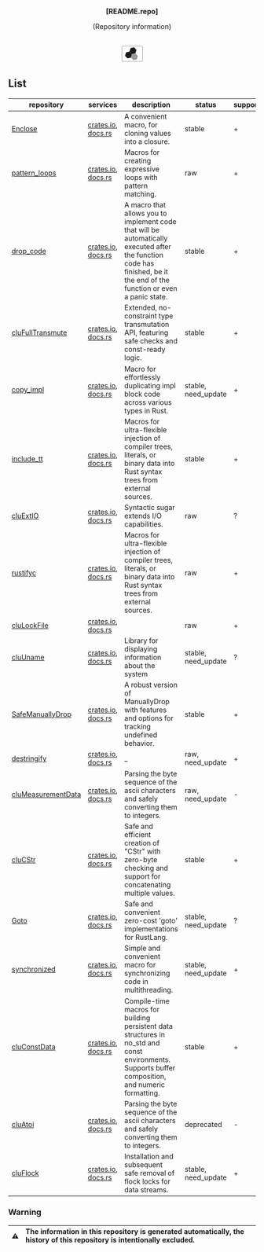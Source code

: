 <div id="header" align="center">

  <b>[README.repo]</b>
  
  (Repository information)
  </br></br>

<div id="badges">
  <a href="https://github.com/clucompany">
    <img src="https://github.com/UlinProject/img/blob/main/short_32/clulab.png?raw=true" alt="clulab"/>
  </a>
	

</div>
</div>

## List
| repository | services | description | status | support |
| ---- | ---- | ---- | -------- | ------- |
|  <a href="https://github.com/clucompany/Enclose/tree/master">Enclose</a> | <a href="https://crates.io/crates/enclose">crates.io</a>, <a href="https://docs.rs/enclose">docs.rs</a> | A convenient macro, for cloning values into a closure. | stable | + |
|  <a href="https://github.com/clucompany/pattern_loops/tree/v0.2.0">pattern_loops</a> | <a href="https://crates.io/crates/pattern_loops">crates.io</a>, <a href="https://docs.rs/pattern_loops">docs.rs</a> | Macros for creating expressive loops with pattern matching. | raw | + |
|  <a href="https://github.com/clucompany/drop_code/tree/main">drop_code</a> | <a href="https://crates.io/crates/drop_code">crates.io</a>, <a href="https://docs.rs/drop_code">docs.rs</a> | A macro that allows you to implement code that will be automatically executed after the function code has finished, be it the end of the function or even a panic state. | stable | + |
|  <a href="https://github.com/clucompany/cluFullTransmute/tree/master">cluFullTransmute</a> | <a href="https://crates.io/crates/cluFullTransmute">crates.io</a>, <a href="https://docs.rs/cluFullTransmute">docs.rs</a> | Extended, no-constraint type transmutation API, featuring safe checks and const-ready logic. | stable | + |
|  <a href="https://github.com/clucompany/copy_impl/tree/master">copy_impl</a> | <a href="https://crates.io/crates/copy_impl">crates.io</a>, <a href="https://docs.rs/copy_impl">docs.rs</a> | Macro for effortlessly duplicating impl block code across various types in Rust. | stable, need_update | + |
|  <a href="https://github.com/clucompany/include_tt/tree/main">include_tt</a> | <a href="https://crates.io/crates/include_tt">crates.io</a>, <a href="https://docs.rs/include_tt">docs.rs</a> | Macros for ultra-flexible injection of compiler trees, literals, or binary data into Rust syntax trees from external sources. | stable | + |
|  <a href="https://github.com/clucompany/cluExtIO/tree/main">cluExtIO</a> | <a href="https://crates.io/crates/include_tt">crates.io</a>, <a href="https://docs.rs/include_tt">docs.rs</a> | Syntactic sugar extends I/O capabilities.  | raw | ? |
|  <a href="https://github.com/clucompany/rustifyc/tree/main">rustifyc</a> | <a href="https://crates.io/crates/include_tt">crates.io</a>, <a href="https://docs.rs/include_tt">docs.rs</a> | Macros for ultra-flexible injection of compiler trees, literals, or binary data into Rust syntax trees from external sources. | raw | + |
|  <a href="https://github.com/clucompany/cluLockFile/tree/main">cluLockFile</a> | <a href="https://crates.io/crates/include_tt">crates.io</a>, <a href="https://docs.rs/include_tt">docs.rs</a> |   | raw | + |
|  <a href="https://github.com/clucompany/cluUname/tree/master">cluUname</a> | <a href="https://crates.io/crates/cluuname">crates.io</a>, <a href="https://docs.rs/cluuname/badge.svg">docs.rs</a> | Library for displaying information about the system  | stable, need_update | ? |
|  <a href="https://github.com/clucompany/SafeManuallyDrop/tree/master">SafeManuallyDrop</a> | <a href="https://crates.io/crates/cluuname">crates.io</a>, <a href="https://docs.rs/cluuname/badge.svg">docs.rs</a> | A robust version of ManuallyDrop with features and options for tracking undefined behavior. | stable | + |
|  <a href="https://github.com/clucompany/destringify/tree/master">destringify</a> | <a href="https://crates.io/crates/cluuname">crates.io</a>, <a href="https://docs.rs/cluuname/badge.svg">docs.rs</a> |  _ | raw, need_update | + |
|  <a href="https://github.com/clucompany/cluMeasurementData/tree/master">cluMeasurementData</a> | <a href="https://crates.io/crates/cluuname">crates.io</a>, <a href="https://docs.rs/cluuname/badge.svg">docs.rs</a> | Parsing the byte sequence of the ascii characters and safely converting them to integers. | raw, need_update | - |
|  <a href="https://github.com/clucompany/cluCStr/tree/master">cluCStr</a> | <a href="https://crates.io/crates/cluuname">crates.io</a>, <a href="https://docs.rs/cluuname/badge.svg">docs.rs</a> | Safe and efficient creation of "CStr" with zero-byte checking and support for concatenating multiple values. | stable | + |
|  <a href="https://github.com/clucompany/Goto/tree/master">Goto</a> | <a href="https://crates.io/crates/cluuname">crates.io</a>, <a href="https://docs.rs/cluuname/badge.svg">docs.rs</a> | Safe and convenient zero-cost 'goto' implementations for RustLang. | stable, need_update | ? |
|  <a href="https://github.com/clucompany/synchronized/tree/master">synchronized</a> | <a href="https://crates.io/crates/cluuname">crates.io</a>, <a href="https://docs.rs/cluuname/badge.svg">docs.rs</a> | Simple and convenient macro for synchronizing code in multithreading. | stable, need_update | + |
|  <a href="https://github.com/clucompany/cluConstData/tree/master">cluConstData</a> | <a href="https://crates.io/crates/cluConstData">crates.io</a>, <a href="https://docs.rs/cluConstData">docs.rs</a> | Compile-time macros for building persistent data structures in no_std and const environments. Supports buffer composition, and numeric formatting. | stable | + |
|  <a href="https://github.com/clucompany/cluAtoi/tree/master">cluAtoi</a> | <a href="https://crates.io/crates/cluConstData">crates.io</a>, <a href="https://docs.rs/cluConstData">docs.rs</a> | Parsing the byte sequence of the ascii characters and safely converting them to integers. | deprecated | - |
|  <a href="https://github.com/clucompany/cluFlock/tree/master">cluFlock</a> | <a href="https://crates.io/crates/cluFlock">crates.io</a>, <a href="https://docs.rs/cluFlock/badge.svg">docs.rs</a> | Installation and subsequent safe removal of flock locks for data streams. | stable, need_update | + |


### Warning

| :warning:        | <b>The information in this repository is generated automatically, the history of this repository is intentionally excluded.</b>       |
|---------------|:-------------------------------------------|
